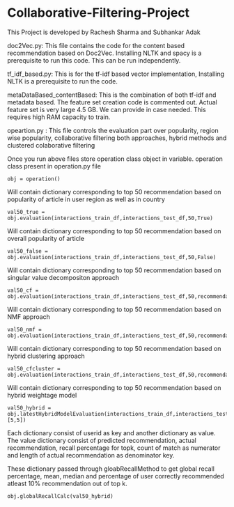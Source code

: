 # Collaborative-Filtering-Project
This Project is developed by Rachesh Sharma and Subhankar Adak

doc2Vec.py:  This file contains the code for the content based recommendation based on Doc2Vec. Installing NLTK and spacy is a prerequisite to run this code. This can be run independently.

tf_idf_based.py: This is for the tf-idf based vector implementation, Installing NLTK is a prerequisite to run the code.

metaDataBased_contentBased: This is the combination of both tf-idf and metadata based. The feature set creation code is commented out. Actual feature set is very large 4.5 GB. We can provide in case needed. This requires high RAM capacity to train.

opeartion.py : This file controls the evaluation part over popularity, region wise popularity, collaborative filtering both approaches, hybrid methods and clustered colaborative filtering

Once you run above files store operation class object in variable. operation class present in operation.py file

    obj = operation()

Will contain dictionary corresponding to top 50 recommendation based on popularity of article in user region as well as in country 

    val50_true = obj.evaluation(interactions_train_df,interactions_test_df,50,True)

Will contain dictionary corresponding to top 50 recommendation based on overall popularity of article 

    val50_false = obj.evaluation(interactions_train_df,interactions_test_df,50,False)

Will contain dictionary corresponding to top 50 recommendation based on singular value decompositon approach

    val50_cf = obj.evaluation(interactions_train_df,interactions_test_df,50,recommendartionType=4)

Will contain dictionary corresponding to top 50 recommendation based on NMF approach

    val50_nmf = obj.evaluation(interactions_train_df,interactions_test_df,50,recommendartionType=2)

Will contain dictionary corresponding to top 50 recommendation based on hybrid clustering approach

    val50_cfcluster = obj.evaluation(interactions_train_df,interactions_test_df,50,recommendartionType=3)

Will contain dictionary corresponding to top 50 recommendation based on hybrid weightage model 

    val50_hybrid = obj.latestHybridModelEvaluation(interactions_train_df,interactions_test_df,50,[5,5])

Each dictionary consist of userid as key and another dictionary as value. The value dictionary consist of predicted recommendation, actual recommendation, recall percentage for topk, count of match as numerator and length of actual recommendation as denominator key.

These dictionary passed through gloabRecallMethod to get global recall percentage, mean, median and percentage of user correctly recommended atleast 10% recommendation out of top k.

    obj.globalRecallCalc(val50_hybrid)
